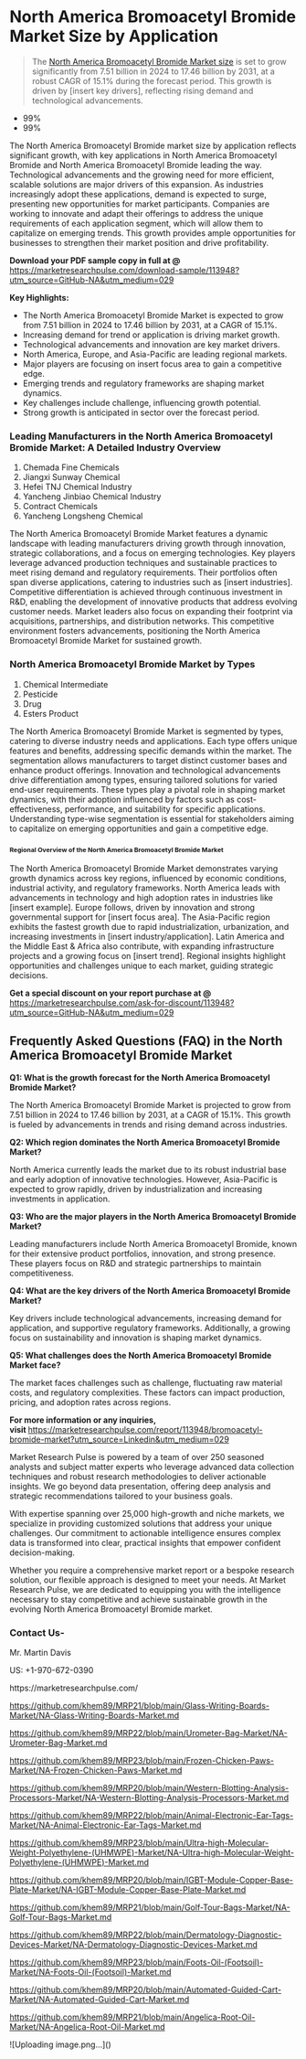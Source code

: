 <h1>North America Bromoacetyl Bromide Market&nbsp;Size by Application</h1><blockquote><p>The <a href="https://marketresearchpulse.com/download-sample/113948?utm_source=GitHub-NA&amp;utm_medium=029">North America Bromoacetyl Bromide Market size</a> is set to grow significantly from 7.51 billion in 2024 to 17.46 billion by 2031, at a robust CAGR of 15.1% during the forecast period. This growth is driven by [insert key drivers], reflecting rising demand and technological advancements.</p></blockquote><ul><li>99% <li> 99%</li></ul><p>The North America Bromoacetyl Bromide market size by application reflects significant growth, with key applications in North America Bromoacetyl Bromide and North America Bromoacetyl Bromide leading the way. Technological advancements and the growing need for more efficient, scalable solutions are major drivers of this expansion. As industries increasingly adopt these applications, demand is expected to surge, presenting new opportunities for market participants. Companies are working to innovate and adapt their offerings to address the unique requirements of each application segment, which will allow them to capitalize on emerging trends. This growth provides ample opportunities for businesses to strengthen their market position and drive profitability.</p><p><strong>Download your PDF sample copy in full at @ </strong><a href="https://marketresearchpulse.com/download-sample/113948?utm_source=GitHub-NA&amp;utm_medium=029">https://marketresearchpulse.com/download-sample/113948?utm_source=GitHub-NA&amp;utm_medium=029</a></p><p><strong>Key Highlights: </strong></p><ul><li>The North America Bromoacetyl Bromide Market is expected to grow from 7.51 billion in 2024 to 17.46 billion by 2031, at a CAGR of 15.1%.</li><li>Increasing demand for trend or application is driving market growth.</li><li>Technological advancements and innovation are key market drivers.</li><li>North America, Europe, and Asia-Pacific are leading regional markets.</li><li>Major players are focusing on insert focus area to gain a competitive edge.</li><li>Emerging trends and regulatory frameworks are shaping market dynamics.</li><li>Key challenges include challenge, influencing growth potential.</li><li>Strong growth is anticipated in sector over the forecast period.</li></ul><h3>Leading Manufacturers in the North America Bromoacetyl Bromide Market: A Detailed Industry Overview</h3><ol><li>Chemada Fine Chemicals</li><li>Jiangxi Sunway Chemical</li><li>Hefei TNJ Chemical Industry</li><li>Yancheng Jinbiao Chemical Industry</li><li>Contract Chemicals</li><li>Yancheng Longsheng Chemical</li></ol><div class="flex max-w-full flex-col flex-grow"><div class="min-h-8 text-message flex w-full flex-col items-end gap-2 whitespace-normal break-words [.text-message+&amp;]:mt-5" dir="auto" data-message-author-role="assistant" data-message-id="fd8432e4-4910-450d-b182-61b7bfb0a01f" data-message-model-slug="gpt-4o"><div class="flex w-full flex-col gap-1 empty:hidden first:pt-[3px]"><div class="markdown prose w-full break-words dark:prose-invert light"><p>The North America Bromoacetyl Bromide Market features a dynamic landscape with leading manufacturers driving growth through innovation, strategic collaborations, and a focus on emerging technologies. Key players leverage advanced production techniques and sustainable practices to meet rising demand and regulatory requirements. Their portfolios often span diverse applications, catering to industries such as [insert industries]. Competitive differentiation is achieved through continuous investment in R&amp;D, enabling the development of innovative products that address evolving customer needs. Market leaders also focus on expanding their footprint via acquisitions, partnerships, and distribution networks. This competitive environment fosters advancements, positioning the North America Bromoacetyl Bromide Market for sustained growth.</p></div></div></div></div><h3>North America Bromoacetyl Bromide Market by Types</h3><ol><li>Chemical Intermediate <li> Pesticide <li> Drug <li> Esters Product</li></ol><div class="flex max-w-full flex-col flex-grow"><div class="min-h-8 text-message flex w-full flex-col items-end gap-2 whitespace-normal break-words [.text-message+&amp;]:mt-5" dir="auto" data-message-author-role="assistant" data-message-id="084470be-0bb7-4664-bddf-5156b4f41249" data-message-model-slug="gpt-4o-mini"><div class="flex w-full flex-col gap-1 empty:hidden first:pt-[3px]"><div class="markdown prose w-full break-words dark:prose-invert light"><p>The North America Bromoacetyl Bromide Market is segmented by types, catering to diverse industry needs and applications. Each type offers unique features and benefits, addressing specific demands within the market. The segmentation allows manufacturers to target distinct customer bases and enhance product offerings. Innovation and technological advancements drive differentiation among types, ensuring tailored solutions for varied end-user requirements. These types play a pivotal role in shaping market dynamics, with their adoption influenced by factors such as cost-effectiveness, performance, and suitability for specific applications. Understanding type-wise segmentation is essential for stakeholders aiming to capitalize on emerging opportunities and gain a competitive edge.</p></div></div></div></div><h3><span style="font-size: 11px;">Regional Overview of the North America Bromoacetyl Bromide Market</span></h3><div class="flex max-w-full flex-col flex-grow"><div class="min-h-8 text-message flex w-full flex-col items-end gap-2 whitespace-normal break-words [.text-message+&amp;]:mt-5" dir="auto" data-message-author-role="assistant" data-message-id="e9038762-ce64-4e30-91c9-9bd413514231" data-message-model-slug="gpt-4o-mini"><div class="flex w-full flex-col gap-1 empty:hidden first:pt-[3px]"><div class="markdown prose w-full break-words dark:prose-invert light"><p>The North America Bromoacetyl Bromide Market demonstrates varying growth dynamics across key regions, influenced by economic conditions, industrial activity, and regulatory frameworks. North America leads with advancements in technology and high adoption rates in industries like [insert example]. Europe follows, driven by innovation and strong governmental support for [insert focus area]. The Asia-Pacific region exhibits the fastest growth due to rapid industrialization, urbanization, and increasing investments in [insert industry/application]. Latin America and the Middle East &amp; Africa also contribute, with expanding infrastructure projects and a growing focus on [insert trend]. Regional insights highlight opportunities and challenges unique to each market, guiding strategic decisions.</p></div></div></div></div><p><strong>Get a special discount on your report purchase at @ </strong><a href="https://marketresearchpulse.com/ask-for-discount/113948?utm_source=GitHub-NA&amp;utm_medium=029">https://marketresearchpulse.com/ask-for-discount/113948?utm_source=GitHub-NA&amp;utm_medium=029</a></p><h2>Frequently Asked Questions (FAQ) in the North America Bromoacetyl Bromide Market</h2><p><strong>Q1: What is the growth forecast for the North America Bromoacetyl Bromide Market?</strong></p><p>The North America Bromoacetyl Bromide Market is projected to grow from 7.51 billion in 2024 to 17.46 billion by 2031, at a CAGR of 15.1%. This growth is fueled by advancements in trends and rising demand across industries.</p><p><strong>Q2: Which region dominates the North America Bromoacetyl Bromide Market?</strong></p><p>North America currently leads the market due to its robust industrial base and early adoption of innovative technologies. However, Asia-Pacific is expected to grow rapidly, driven by industrialization and increasing investments in application.</p><p><strong>Q3: Who are the major players in the North America Bromoacetyl Bromide Market?</strong></p><p>Leading manufacturers include North America Bromoacetyl Bromide, known for their extensive product portfolios, innovation, and strong presence. These players focus on R&amp;D and strategic partnerships to maintain competitiveness.</p><p><strong>Q4: What are the key drivers of the North America Bromoacetyl Bromide Market?</strong></p><p>Key drivers include technological advancements, increasing demand for application, and supportive regulatory frameworks. Additionally, a growing focus on sustainability and innovation is shaping market dynamics.</p><p><strong>Q5: What challenges does the North America Bromoacetyl Bromide Market face?</strong></p><p>The market faces challenges such as challenge, fluctuating raw material costs, and regulatory complexities. These factors can impact production, pricing, and adoption rates across regions.</p><p><strong>For more information or any inquiries, visit&nbsp;</strong><a href="https://marketresearchpulse.com/report/113948/bromoacetyl-bromide-market?utm_source=Linkedin&utm_medium=029">https://marketresearchpulse.com/report/113948/bromoacetyl-bromide-market?utm_source=Linkedin&utm_medium=029</a></p><p>Market Research Pulse is powered by a team of over 250 seasoned analysts and subject matter experts who leverage advanced data collection techniques and robust research methodologies to deliver actionable insights. We go beyond data presentation, offering deep analysis and strategic recommendations tailored to your business goals.</p><p>With expertise spanning over 25,000 high-growth and niche markets, we specialize in providing customized solutions that address your unique challenges. Our commitment to actionable intelligence ensures complex data is transformed into clear, practical insights that empower confident decision-making.</p><p>Whether you require a comprehensive market report or a bespoke research solution, our flexible approach is designed to meet your needs. At Market Research Pulse, we are dedicated to equipping you with the intelligence necessary to stay competitive and achieve sustainable growth in the evolving North America Bromoacetyl Bromide market.</p><h3><strong>Contact Us-</strong></h3><p>Mr. Martin Davis</p><p>US: +1-970-672-0390</p><p>https://marketresearchpulse.com/</p><p><a href="https://github.com/khem89/MRP21/blob/main/Glass-Writing-Boards-Market/NA-Glass-Writing-Boards-Market.md">https://github.com/khem89/MRP21/blob/main/Glass-Writing-Boards-Market/NA-Glass-Writing-Boards-Market.md</a></p><p><a href="https://github.com/khem89/MRP22/blob/main/Urometer-Bag-Market/NA-Urometer-Bag-Market.md">https://github.com/khem89/MRP22/blob/main/Urometer-Bag-Market/NA-Urometer-Bag-Market.md</a></p><p><a href="https://github.com/khem89/MRP23/blob/main/Frozen-Chicken-Paws-Market/NA-Frozen-Chicken-Paws-Market.md">https://github.com/khem89/MRP23/blob/main/Frozen-Chicken-Paws-Market/NA-Frozen-Chicken-Paws-Market.md</a></p><p><a href="https://github.com/khem89/MRP20/blob/main/Western-Blotting-Analysis-Processors-Market/NA-Western-Blotting-Analysis-Processors-Market.md">https://github.com/khem89/MRP20/blob/main/Western-Blotting-Analysis-Processors-Market/NA-Western-Blotting-Analysis-Processors-Market.md</a></p><p><a href="https://github.com/khem89/MRP22/blob/main/Animal-Electronic-Ear-Tags-Market/NA-Animal-Electronic-Ear-Tags-Market.md">https://github.com/khem89/MRP22/blob/main/Animal-Electronic-Ear-Tags-Market/NA-Animal-Electronic-Ear-Tags-Market.md</a></p><p><a href="https://github.com/khem89/MRP23/blob/main/Ultra-high-Molecular-Weight-Polyethylene-(UHMWPE)-Market/NA-Ultra-high-Molecular-Weight-Polyethylene-(UHMWPE)-Market.md">https://github.com/khem89/MRP23/blob/main/Ultra-high-Molecular-Weight-Polyethylene-(UHMWPE)-Market/NA-Ultra-high-Molecular-Weight-Polyethylene-(UHMWPE)-Market.md</a></p><p><a href="https://github.com/khem89/MRP20/blob/main/IGBT-Module-Copper-Base-Plate-Market/NA-IGBT-Module-Copper-Base-Plate-Market.md">https://github.com/khem89/MRP20/blob/main/IGBT-Module-Copper-Base-Plate-Market/NA-IGBT-Module-Copper-Base-Plate-Market.md</a></p><p><a href="https://github.com/khem89/MRP21/blob/main/Golf-Tour-Bags-Market/NA-Golf-Tour-Bags-Market.md">https://github.com/khem89/MRP21/blob/main/Golf-Tour-Bags-Market/NA-Golf-Tour-Bags-Market.md</a></p><p><a href="https://github.com/khem89/MRP22/blob/main/Dermatology-Diagnostic-Devices-Market/NA-Dermatology-Diagnostic-Devices-Market.md">https://github.com/khem89/MRP22/blob/main/Dermatology-Diagnostic-Devices-Market/NA-Dermatology-Diagnostic-Devices-Market.md</a></p><p><a href="https://github.com/khem89/MRP23/blob/main/Foots-Oil-(Footsoil)-Market/NA-Foots-Oil-(Footsoil)-Market.md">https://github.com/khem89/MRP23/blob/main/Foots-Oil-(Footsoil)-Market/NA-Foots-Oil-(Footsoil)-Market.md</a></p><p><a href="https://github.com/khem89/MRP20/blob/main/Automated-Guided-Cart-Market/NA-Automated-Guided-Cart-Market.md">https://github.com/khem89/MRP20/blob/main/Automated-Guided-Cart-Market/NA-Automated-Guided-Cart-Market.md</a></p><p><a href="https://github.com/khem89/MRP21/blob/main/Angelica-Root-Oil-Market/NA-Angelica-Root-Oil-Market.md">https://github.com/khem89/MRP21/blob/main/Angelica-Root-Oil-Market/NA-Angelica-Root-Oil-Market.md</a></p>
![Uploading image.png…]()
